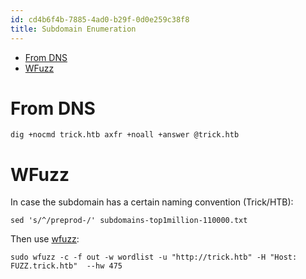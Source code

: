 ```yaml
---
id: cd4b6f4b-7885-4ad0-b29f-0d0e259c38f8
title: Subdomain Enumeration
---
```


- <a href="#from-dns" id="toc-from-dns">From DNS</a>
- <a href="#wfuzz" id="toc-wfuzz">WFuzz</a>

# From DNS

``` shell
dig +nocmd trick.htb axfr +noall +answer @trick.htb
```

# WFuzz

In case the subdomain has a certain naming convention (Trick/HTB):

``` shell
sed 's/^/preprod-/' subdomains-top1million-110000.txt
```

Then use [wfuzz](id:db68d989-7170-41cd-9d19-fedba535cb75):

``` shell
sudo wfuzz -c -f out -w wordlist -u "http://trick.htb" -H "Host: FUZZ.trick.htb"  --hw 475
```
